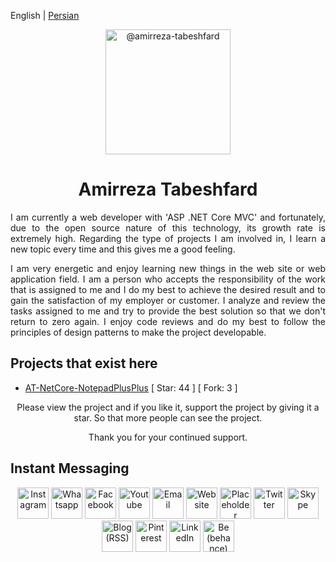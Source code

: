 English | [Persian](./README.fa-IR.md)

<p align="center">
	<img class="avatar rounded-2 avatar-user" src="https://avatars.githubusercontent.com/u/29227919?s=400&amp;u=41be4e9f240b912710db8e9004ad888a293077b1&amp;v=4" width="200" height="200" alt="@amirreza-tabeshfard">
</p>

<h1 align="center">
  Amirreza Tabeshfard
</h1>
<div>
	<p align="justify">
		I am currently a web developer with 'ASP .NET Core MVC' and fortunately, due to the open source nature of this technology, its growth rate is extremely high. Regarding the type of projects I am involved in, I learn a new topic every time and this gives me a good feeling.
	</p>
	<p align="justify">
		I am very energetic and enjoy learning new things in the web site or web application field. I am a person who accepts the responsibility of the work that is assigned to me and I do my best to achieve the desired result and to gain the satisfaction of my employer or customer. I analyze and review the tasks assigned to me and try to provide the best solution so that we don't return to zero again. I enjoy code reviews and do my best to follow the principles of design patterns to make the project developable.
	</p>
</div>

## Projects that exist here
* [AT-NetCore-NotepadPlusPlus](https://github.com/amirreza-tabeshfard/AT-NetCore-NotepadPlusPlus) [ Star: 44 ] [ Fork: 3 ]

<p align="center">
  Please view the project and if you like it, support the project by giving it a star. So that more people can see the project.
</p>
<p align="center">
  Thank you for your continued support.
</p>

## Instant Messaging
<div align="center">
    <a style="text-decoration:none;" href="https://www.instagram.com/amirreza.tabeshfard/" target="_blank" rel="noopener">
	<img src="https://cdn.icon-icons.com/icons2/2858/PNG/512/instagram_ig_logo_icon_181651.png" style="width: 50px; heigth: 50px;" title="Instagram" />
    </a>
    <a style="text-decoration:none;" href="https://api.whatsapp.com/send?phone=+989126210946" target="_blank" rel="noopener">
	<img src="https://cdn.icon-icons.com/icons2/2858/PNG/512/whatsapp_logo_icon_181644.png" style="width: 50px; heigth: 50px;" title="Whatsapp" />
    </a>
    <a style="text-decoration:none;" href="#" target="_blank" rel="noopener">
	<img src="https://cdn.icon-icons.com/icons2/2858/PNG/512/facebook_logo_icon_181652.png" style="width: 50px; heigth: 50px;" title="Facebook" />
    </a>
    <a style="text-decoration:none;" href="#" target="_blank" rel="noopener">
	<img src="https://cdn.icon-icons.com/icons2/2858/PNG/512/youtube_logo_icon_181643.png" style="width: 50px; heigth: 50px;" title="Youtube" />
    </a>
    <a style="text-decoration:none;" href="#" target="_blank" rel="noopener">
	<img src="https://cdn.icon-icons.com/icons2/2858/PNG/512/email_mail_icon_181653.png" style="width: 50px; heigth: 50px;" title="Email" />
    </a>
    <a style="text-decoration:none;" href="#" target="_blank" rel="noopener">
	<img src="https://cdn.icon-icons.com/icons2/2858/PNG/512/site_web_network_icon_181647.png" style="width: 50px; heigth: 50px;" title="Website" />
    </a>
    <a style="text-decoration:none;" href="#" target="_blank" rel="noopener">
	<img src="https://cdn.icon-icons.com/icons2/2858/PNG/512/local_placeholder_map_marker_icon_181649.png" style="width: 50px; heigth: 50px;" title="Placeholder (Local)" />
    </a>
    <a style="text-decoration:none;" href="#" target="_blank" rel="noopener">
	<img src="https://cdn.icon-icons.com/icons2/2858/PNG/512/twitter_logo_icon_181645.png" style="width: 50px; heigth: 50px;" title="Twitter" />
    </a>
    <a style="text-decoration:none;" href="#" target="_blank" rel="noopener">
	<img src="https://cdn.icon-icons.com/icons2/2858/PNG/512/skype_logo_icon_181646.png" style="width: 50px; heigth: 50px;" title="Skype" />
    </a>
    <a style="text-decoration:none;" href="#" target="_blank" rel="noopener">
	<img src="https://cdn.icon-icons.com/icons2/2858/PNG/512/blog_rss_logo_icon_181654.png" style="width: 50px; heigth: 50px;" title="Blog (RSS)" />
    </a>
    <a style="text-decoration:none;" href="#" target="_blank" rel="noopener">
	<img src="https://cdn.icon-icons.com/icons2/2858/PNG/512/pinterest_logo_icon_181648.png" style="width: 50px; heigth: 50px;" title="Pinterest" />
    </a>
    <a style="text-decoration:none;" href="https://www.linkedin.com/in/amirreza-tabeshfard/" target="_blank" rel="noopener">
	<img src="https://cdn.icon-icons.com/icons2/2858/PNG/512/in_linkedin_logo_icon_181650.png" style="width: 50px; heigth: 50px;" title="LinkedIn" />
    </a>
    <a style="text-decoration:none;" href="#" target="_blank" rel="noopener">
	<img src="https://cdn.icon-icons.com/icons2/2858/PNG/512/be_behance_logo_icon_181655.png" style="width: 50px; heigth: 50px;" title="Be (behance)" />
    </a>
</div>
